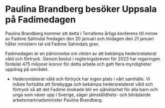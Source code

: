 # Paulina Brandberg besöker Uppsala på Fadimedagen

Paulina Brandberg kommer att delta i Terrafems årliga konferens till minne av Fadime Sahindal fredagen den 20 januari och lördagen den 21 januari håller ministern tal vid Fadime Sahindals grav.

Fadimedagen är en påminnelse om vikten av att bekämpa hedersrelaterat våld och förtryck. Genom beslut i regleringsbreven för 2023 har regeringen fördelat 475 miljoner kronor för detta arbete och gett flera myndigheter uppdrag på området.

- Hedersrelaterat våld och förtryck har ingen plats i vårt samhälle. Vi måste fortsätta att förebygga och bekämpa hedersrelaterat våld och förtryck så att det Fadime önskade blir en självklarhet för alla barn och unga som växer upp i Sverige, säger jämställdhets- och biträdande arbetsmarknadsminister Paulina Brandberg.
